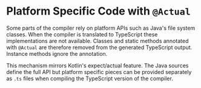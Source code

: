 # Platform Specific Code with `@Actual`

Some parts of the compiler rely on platform APIs such as Java's file system classes.  When the compiler is translated to TypeScript these implementations are not available.  Classes and static methods annotated with `@Actual` are therefore removed from the generated TypeScript output.  Instance methods ignore the annotation.

This mechanism mirrors Kotlin's expect/actual feature.  The Java sources define the full API but platform specific pieces can be provided separately as `.ts` files when compiling the TypeScript version of the compiler.

